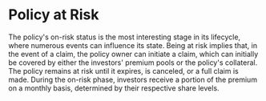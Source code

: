 # Policy at Risk

The policy's on-risk status is the most interesting stage in its lifecycle, where numerous events can influence its state. Being at risk implies that, in the event of a claim, the policy owner can initiate a claim, which can initially be covered by either the investors' premium pools or the policy's collateral. The policy remains at risk until it expires, is canceled, or a full claim is made. During the on-risk phase, investors receive a portion of the premium on a monthly basis, determined by their respective share levels.
